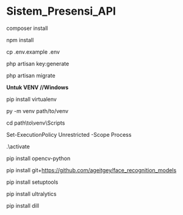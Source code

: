 # Sistem_Presensi_API

composer install

npm install

cp .env.example .env

php artisan key:generate

php artisan migrate





**Untuk VENV //Windows**

pip install virtualenv

py -m venv path/to/venv

cd path\to\venv\Scripts

Set-ExecutionPolicy Unrestricted -Scope Process

.\activate

pip install opencv-python

pip install git+https://github.com/ageitgey/face_recognition_models

pip install setuptools

pip install ultralytics

pip install dill       
